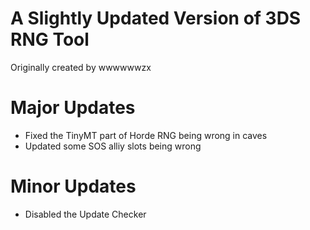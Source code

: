 # A Slightly Updated Version of 3DS RNG Tool 
Originally created by wwwwwwzx

# Major Updates
- Fixed the TinyMT part of Horde RNG being wrong in caves
- Updated some SOS alliy slots being wrong
# Minor Updates
- Disabled the Update Checker
